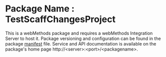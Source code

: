 # Package Name : TestScaffChangesProject
This is a webMethods package and requires a webMethods Integration Server to host it. Package versioning and configuration can be found in the package [manifest](./TestScaffChangesProject/manifest.v3) file. Service and API documentation is available on the package's home page http://&lt;server&gt;:&lt;port&gt;/&lt;packagename>.